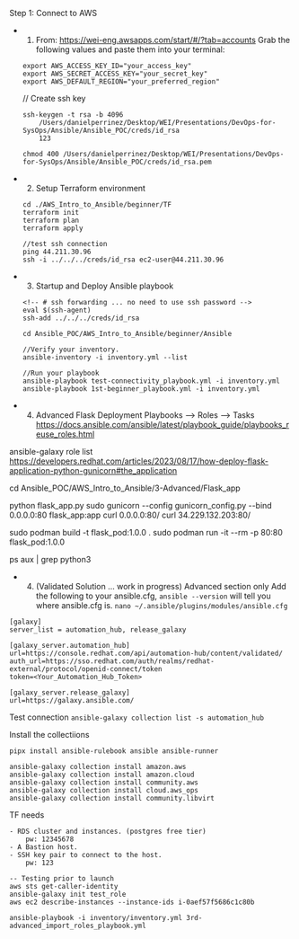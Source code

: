 Step 1: Connect to AWS
- 1. From: https://wei-eng.awsapps.com/start/#/?tab=accounts
    Grab the following values and paste them into your terminal:
    ```
    export AWS_ACCESS_KEY_ID="your_access_key"
    export AWS_SECRET_ACCESS_KEY="your_secret_key"
    export AWS_DEFAULT_REGION="your_preferred_region"
    ```
    // Create ssh key
    ```
    ssh-keygen -t rsa -b 4096
        /Users/danielperrinez/Desktop/WEI/Presentations/DevOps-for-SysOps/Ansible/Ansible_POC/creds/id_rsa
        123

    chmod 400 /Users/danielperrinez/Desktop/WEI/Presentations/DevOps-for-SysOps/Ansible/Ansible_POC/creds/id_rsa.pem

    ```

- 2. Setup Terraform environment
    ```
    cd ./AWS_Intro_to_Ansible/beginner/TF
    terraform init
    terraform plan
    terraform apply

    //test ssh connection
    ping 44.211.30.96
    ssh -i ../../../creds/id_rsa ec2-user@44.211.30.96
    ```

- 3. Startup and Deploy Ansible playbook
    ```
    <!-- # ssh forwarding ... no need to use ssh password -->
    eval $(ssh-agent)
    ssh-add ../../../creds/id_rsa

    cd Ansible_POC/AWS_Intro_to_Ansible/beginner/Ansible

    //Verify your inventory.
    ansible-inventory -i inventory.yml --list

    //Run your playbook
    ansible-playbook test-connectivity_playbook.yml -i inventory.yml
    ansible-playbook 1st-beginner_playbook.yml -i inventory.yml
    ```




- 4. Advanced Flask Deployment
Playbooks --> Roles --> Tasks
https://docs.ansible.com/ansible/latest/playbook_guide/playbooks_reuse_roles.html

<!-- Verify roles location -->
ansible-galaxy role list 
https://developers.redhat.com/articles/2023/08/17/how-deploy-flask-application-python-gunicorn#the_application

cd Ansible_POC/AWS_Intro_to_Ansible/3-Advanced/Flask_app

python flask_app.py
sudo gunicorn --config gunicorn_config.py --bind 0.0.0.0:80 flask_app:app
curl 0.0.0.0:80/
curl 34.229.132.203:80/


sudo podman build -t flask_pod:1.0.0 .
sudo podman run -it --rm -p 80:80 flask_pod:1.0.0


ps aux | grep python3

- 4. (Validated Solution ... work in progress) Advanced section only
Add the following to your ansible.cfg, `ansible --version` will tell you where ansible.cfg is.
`nano ~/.ansible/plugins/modules/ansible.cfg`

```
[galaxy]
server_list = automation_hub, release_galaxy

[galaxy_server.automation_hub]
url=https://console.redhat.com/api/automation-hub/content/validated/
auth_url=https://sso.redhat.com/auth/realms/redhat-external/protocol/openid-connect/token
token=<Your_Automation_Hub_Token>

[galaxy_server.release_galaxy]
url=https://galaxy.ansible.com/
```

Test connection
`ansible-galaxy collection list -s automation_hub`

Install the collectiions
```
pipx install ansible-rulebook ansible ansible-runner

ansible-galaxy collection install amazon.aws
ansible-galaxy collection install amazon.cloud
ansible-galaxy collection install community.aws
ansible-galaxy collection install cloud.aws_ops
ansible-galaxy collection install community.libvirt
```

TF needs
```
- RDS cluster and instances. (postgres free tier)
    pw: 12345678
- A Bastion host.
- SSH key pair to connect to the host.
    pw: 123
```

```
-- Testing prior to launch
aws sts get-caller-identity
ansible-galaxy init test_role
aws ec2 describe-instances --instance-ids i-0aef57f5686c1c80b

ansible-playbook -i inventory/inventory.yml 3rd-advanced_import_roles_playbook.yml 
```
